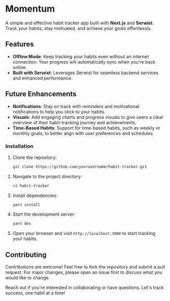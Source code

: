 # Momentum
A simple and effective habit tracker app built with **Next.js** and **Serwist**. Track your habits, stay motivated, and achieve your goals effortlessly.

## Features
- **Offline Mode**: Keep tracking your habits even without an internet connection. Your progress will automatically sync when you're back online.
- **Built with Serwist**: Leverages Serwist for seamless backend services and enhanced performance.

## Future Enhancements
- **Notifications**: Stay on track with reminders and motivational notifications to help you stick to your habits.
- **Visuals**: Add engaging charts and progress visuals to give users a clear overview of their habit-tracking journey and achievements.
- **Time-Based Habits**: Support for time-based habits, such as weekly or monthly goals, to better align with user preferences and schedules.

### Installation

1. Clone the repository:

   ```bash
   git clone https://github.com/yourusername/habit-tracker.git
   ```

2. Navigate to the project directory:

   ```bash
   cd habit-tracker
   ```

3. Install dependencies:

   ```bash
   yarn install
   ```

4. Start the development server:

   ```bash
   yarn dev
   ```

5. Open your browser and visit `http://localhost:3000` to start tracking your habits.

## Contributing

Contributions are welcome! Feel free to fork the repository and submit a pull request. For major changes, please open an issue first to discuss what you would like to change.

Reach out if you're interested in collaborating or have questions. Let's track success, one habit at a time!

